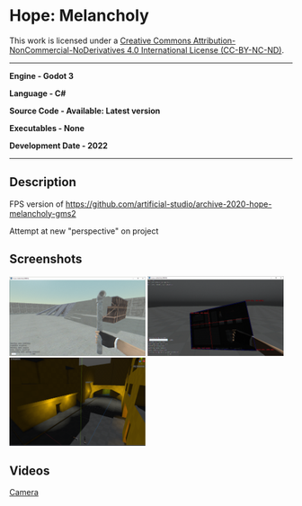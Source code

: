 # Hope: Melancholy

This work is licensed under a <a rel="license" href="http://creativecommons.org/licenses/by-nc-nd/4.0/">Creative Commons Attribution-NonCommercial-NoDerivatives 4.0 International License (CC-BY-NC-ND)</a>.
________________

**Engine - Godot 3**

**Language - C#**

**Source Code - Available: Latest version**

**Executables - None**

**Development Date - 2022**

________________

## Description
FPS version of https://github.com/artificial-studio/archive-2020-hope-melancholy-gms2

Attempt at new "perspective" on project

## Screenshots
<img src="readme/firstlook.png" width="48%"> <img src="readme/inventory-test.png" width="48%">
<img src="readme/trenchbroom.png" width="48%">

## Videos
[Camera](https://youtu.be/VVoc0iInAT4)
